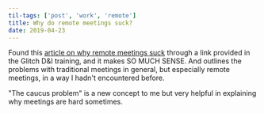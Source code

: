 ```yaml
---
til-tags: ['post', 'work', 'remote']
title: Why do remote meetings suck?
date: 2019-04-23
---
```



Found this [article on why remote meetings suck](https://chelseatroy.com/2018/03/29/why-do-remote-meetings-suck-so-much/) through a link provided in the Glitch D&I training, and it makes SO MUCH SENSE. And outlines the problems with traditional meetings in general, but especially remote meetings, in a way I hadn't encountered before. 

"The caucus problem" is a new concept to me but very helpful in explaining why meetings are hard sometimes. 